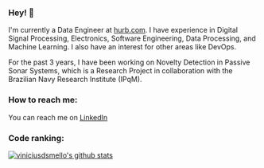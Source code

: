### Hey! 👋

I'm currently a Data Engineer at [hurb.com](https://hurb.com). I have experience in Digital Signal Processing, Electronics, Software Engineering, Data Processing, and Machine Learning. I also have an interest for other areas like DevOps.

For the past 3 years, I have been working on Novelty Detection in Passive Sonar Systems, which is a Research Project in collaboration with the Brazilian Navy Research Institute (IPqM).


### How to reach me:
You can reach me on [LinkedIn](https://linkedin.com/in/viniciusdsmello)


### Code ranking:

[![viniciusdsmello's github stats](https://github-readme-stats.vercel.app/api?username=viniciusdsmello)](https://github.com/viniciusdsmello)

<!--
**viniciusdsmello/viniciusdsmello** is a ✨ _special_ ✨ repository because its `README.md` (this file) appears on your GitHub profile.

Here are some ideas to get you started:

- 🔭 I’m currently working on ...
- 🌱 I’m currently learning ...
- 👯 I’m looking to collaborate on ...
- 🤔 I’m looking for help with ...
- 💬 Ask me about ...
- 📫 How to reach me: ...
- 😄 Pronouns: ...
- ⚡ Fun fact: ...
-->
